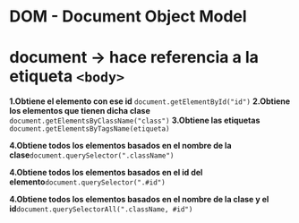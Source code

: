 # DOM - Document Object Model

# document -> hace referencia a la etiqueta `<body>`



**1.Obtiene el elemento con ese id** `document.getElementById("id")`
**2.Obtiene los elementos que tienen dicha clase** `document.getElementsByClassName("class")`
**3.Obtiene las etiquetas** `document.getElementsByTagsName(etiqueta)`

**4.Obtiene todos los elementos basados en el nombre de la clase**`document.querySelector(".className")`


**4.Obtiene todos los elementos basados en el id del elemento**`document.querySelector(".#id")`


**4.Obtiene todos los elementos basados en el nombre de la clase y el id**`document.querySelectorAll(".className, #id")`